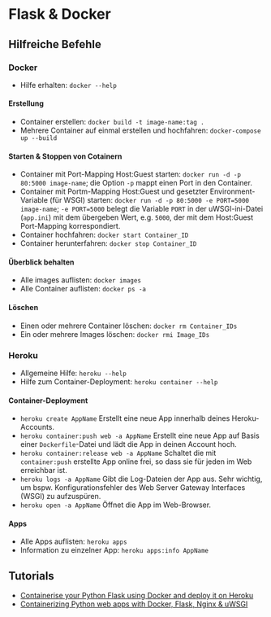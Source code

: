 # Flask & Docker

## Hilfreiche Befehle

### Docker
* Hilfe erhalten: `docker --help`

#### Erstellung
* Container erstellen: `docker build -t image-name:tag .`
* Mehrere Container auf einmal erstellen und hochfahren: `docker-compose up --build`

#### Starten & Stoppen von Cotainern
* Container mit Port-Mapping Host:Guest starten: `docker run -d -p 80:5000 image-name`; die Option `-p` mappt einen Port in den Container.
* Container mit Portm-Mapping Host:Guest und gesetzter Environment-Variable (für WSGI) starten: `docker run -d -p 80:5000 -e PORT=5000 image-name`; `-e PORT=5000` belegt die Variable `PORT` in der uWSGI-ini-Datei (`app.ini`) mit dem übergeben Wert, e.g. `5000`, der mit dem Host:Guest Port-Mapping korrespondiert. 
* Container hochfahren: `docker start Container_ID`
* Container herunterfahren: `docker stop Container_ID`

#### Überblick behalten
* Alle images auflisten: `docker images`
* Alle Container auflisten: `docker ps -a`

#### Löschen
* Einen oder mehrere Container löschen: `docker rm Container_IDs` 
* Ein oder mehrere Images löschen: `docker rmi Image_IDs`

### Heroku
* Allgemeine Hilfe: `heroku --help`
* Hilfe zum Container-Deployment: `heroku container --help`

#### Container-Deployment
* `heroku create AppName`  Erstellt eine neue App innerhalb deines Heroku-Accounts.
* `heroku container:push web -a AppName` Erstellt eine neue App auf Basis einer `Dockerfile`-Datei und lädt die App in deinen Account hoch.
* `heroku container:release web -a AppName` Schaltet die mit `container:push` erstellte App online frei, so dass sie für jeden im Web erreichbar ist.
* `heroku logs -a AppName` Gibt die Log-Dateien der App aus. Sehr wichtig, um bspw. Konfigurationsfehler des Web Server Gateway Interfaces (WSGI) zu aufzuspüren.
* `heroku open -a AppName` Öffnet die App im Web-Browser.

#### Apps
* Alle Apps auflisten: `heroku apps`
* Information zu einzelner App: `heroku apps:info AppName`

## Tutorials
* [Containerise your Python Flask using Docker and deploy it on Heroku](https://medium.com/@ksashok/containerise-your-python-flask-using-docker-and-deploy-it-onto-heroku-a0b48d025e43)
* [Containerizing Python web apps with Docker, Flask, Nginx & uWSGI](https://www.youtube.com/watch?v=dVEjSmKFUVI)
